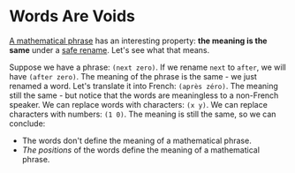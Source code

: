 # Words Are Voids

[A mathematical phrase](../definitions/Phrase.md) has an interesting property: **the meaning is the same** under a [safe rename](../definitions/SafeRename.md). Let's see what that means.

Suppose we have a phrase: `(next zero)`. If we rename `next` to `after`, we will have `(after zero)`. The meaning of the phrase is the same - we just renamed a word. Let's translate it into French: `(après zéro)`. The meaning still the same - but notice that the words are meaningless to a non-French speaker. We can replace words with characters: `(x y)`. We can replace characters with numbers: `(1 0)`. The meaning is still the same, so we can conclude:

* The words don't define the meaning of a mathematical phrase.
* _The positions_ of the words define the meaning of a mathematical phrase.
